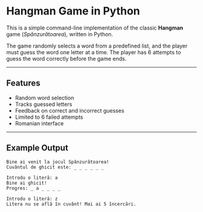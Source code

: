 # Hangman Game in Python

This is a simple command-line implementation of the classic **Hangman** game (*Spânzurătoarea*), written in Python.

The game randomly selects a word from a predefined list, and the player must guess the word one letter at a time. The player has 6 attempts to guess the word correctly before the game ends.

---

## Features

- Random word selection
- Tracks guessed letters
- Feedback on correct and incorrect guesses
- Limited to 6 failed attempts
- Romanian interface

---

## Example Output

```text
Bine ai venit la jocul Spânzurătoarea!
Cuvântul de ghicit este: _ _ _ _ _ _

Introdu o literă: a
Bine ai ghicit!
Progres: _ a _ _ _ _

Introdu o literă: z
Litera nu se află în cuvânt! Mai ai 5 încercări.
